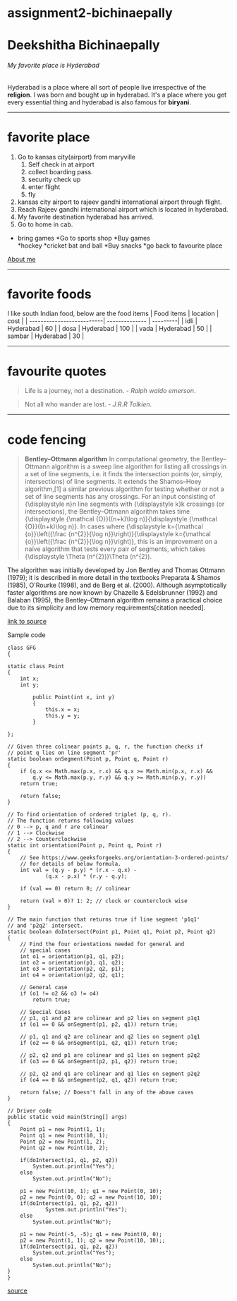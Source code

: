 # assignment2-bichinaepally
# Deekshitha Bichinaepally
###### My favorite place is Hyderabad
Hyderabad is a place where all sort of people live irrespective of the **religion**. I was born and bought up in hyderabad. It's a place where you get every essential thing and hyderabad is also famous for **biryani**. 

***

# favorite place
 
 1. Go to kansas city(airport) from maryville
    1. Self check in at airport
    2. collect boarding pass.
    3. security check up
    4. enter flight
    5. fly
 2. kansas city airport to rajeev gandhi international airport through flight.
 3.  Reach Rajeev gandhi international airport which is located in hyderabad.
 4. My favorite destination hyderabad has arrived.
 5. Go to home in cab.
 * bring games
   *Go to sports shop 
   *Buy games  
      *hockey
      *cricket bat and ball
   *Buy snacks
   *go back to favourite place


[About me](https://github.com/Deekshitha22/assignment2-bichinaepally/blob/main/AboutMe.md)

***

# favorite foods
I like south Indian food, below are the food items
|  Food items               | location       |  cost    |
| --------------------------| -------------- | ---------|
| idli                      |  Hyderabad     | 60       |
| dosa                      |  Hyderabad     | 100      |
| vada                      |  Hyderabad     | 50       |
| sambar                    |  Hyderabad     | 30       |

***

# favourite quotes
> Life is a journey, not a destination. - *Ralph waldo emerson*.

> Not all who wander are lost. - *J.R.R Tolkien*.

***

# code fencing
> **Bentley–Ottmann algorithm**  In computational geometry, the Bentley–Ottmann algorithm is a sweep line algorithm for listing all crossings in a set of line segments, i.e. it finds the intersection points (or, simply, intersections) of line segments. It extends the Shamos–Hoey algorithm,[1] a similar previous algorithm for testing whether or not a set of line segments has any crossings. For an input consisting of {\displaystyle n}n line segments with {\displaystyle k}k crossings (or intersections), the Bentley–Ottmann algorithm takes time {\displaystyle {\mathcal {O}}((n+k)\log n)}{\displaystyle {\mathcal {O}}((n+k)\log n)}. In cases where {\displaystyle k={\mathcal {o}}\left({\frac {n^{2}}{\log n}}\right)}{\displaystyle k={\mathcal {o}}\left({\frac {n^{2}}{\log n}}\right)}, this is an improvement on a naïve algorithm that tests every pair of segments, which takes {\displaystyle \Theta (n^{2})}\Theta (n^{2}).

The algorithm was initially developed by Jon Bentley and Thomas Ottmann (1979); it is described in more detail in the textbooks Preparata & Shamos (1985), O'Rourke (1998), and de Berg et al. (2000). Although asymptotically faster algorithms are now known by Chazelle & Edelsbrunner (1992) and Balaban (1995), the Bentley–Ottmann algorithm remains a practical choice due to its simplicity and low memory requirements[citation needed].

[link to source](https://en.wikipedia.org/wiki/Bentley%E2%80%93Ottmann_algorithm)

Sample code
```
class GFG
{
 
static class Point
{
    int x;
    int y;
 
        public Point(int x, int y)
        {
            this.x = x;
            this.y = y;
        }
     
};
 
// Given three colinear points p, q, r, the function checks if
// point q lies on line segment 'pr'
static boolean onSegment(Point p, Point q, Point r)
{
    if (q.x <= Math.max(p.x, r.x) && q.x >= Math.min(p.x, r.x) &&
        q.y <= Math.max(p.y, r.y) && q.y >= Math.min(p.y, r.y))
    return true;
 
    return false;
}
 
// To find orientation of ordered triplet (p, q, r).
// The function returns following values
// 0 --> p, q and r are colinear
// 1 --> Clockwise
// 2 --> Counterclockwise
static int orientation(Point p, Point q, Point r)
{
    // See https://www.geeksforgeeks.org/orientation-3-ordered-points/
    // for details of below formula.
    int val = (q.y - p.y) * (r.x - q.x) -
            (q.x - p.x) * (r.y - q.y);
 
    if (val == 0) return 0; // colinear
 
    return (val > 0)? 1: 2; // clock or counterclock wise
}
 
// The main function that returns true if line segment 'p1q1'
// and 'p2q2' intersect.
static boolean doIntersect(Point p1, Point q1, Point p2, Point q2)
{
    // Find the four orientations needed for general and
    // special cases
    int o1 = orientation(p1, q1, p2);
    int o2 = orientation(p1, q1, q2);
    int o3 = orientation(p2, q2, p1);
    int o4 = orientation(p2, q2, q1);
 
    // General case
    if (o1 != o2 && o3 != o4)
        return true;
 
    // Special Cases
    // p1, q1 and p2 are colinear and p2 lies on segment p1q1
    if (o1 == 0 && onSegment(p1, p2, q1)) return true;
 
    // p1, q1 and q2 are colinear and q2 lies on segment p1q1
    if (o2 == 0 && onSegment(p1, q2, q1)) return true;
 
    // p2, q2 and p1 are colinear and p1 lies on segment p2q2
    if (o3 == 0 && onSegment(p2, p1, q2)) return true;
 
    // p2, q2 and q1 are colinear and q1 lies on segment p2q2
    if (o4 == 0 && onSegment(p2, q1, q2)) return true;
 
    return false; // Doesn't fall in any of the above cases
}
 
// Driver code
public static void main(String[] args)
{
    Point p1 = new Point(1, 1);
    Point q1 = new Point(10, 1);
    Point p2 = new Point(1, 2);
    Point q2 = new Point(10, 2);
 
    if(doIntersect(p1, q1, p2, q2))
        System.out.println("Yes");
    else
        System.out.println("No");
 
    p1 = new Point(10, 1); q1 = new Point(0, 10);
    p2 = new Point(0, 0); q2 = new Point(10, 10);
    if(doIntersect(p1, q1, p2, q2))
            System.out.println("Yes");
    else
        System.out.println("No");
 
    p1 = new Point(-5, -5); q1 = new Point(0, 0);
    p2 = new Point(1, 1); q2 = new Point(10, 10);;
    if(doIntersect(p1, q1, p2, q2))
        System.out.println("Yes");
    else
        System.out.println("No");
}
}
```

[source](https://www.geeksforgeeks.org/check-if-two-given-line-segments-intersect/)

